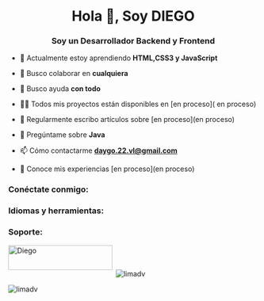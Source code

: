 <h1 align="center">Hola 👋, Soy DIEGO</h1>
<h3 align="center">Soy un Desarrollador Backend y Frontend</h3>

- 🌱 Actualmente estoy aprendiendo **HTML,CSS3 y JavaScript**

- 👯 Busco colaborar en **cualquiera**

- 🤝 Busco ayuda **con todo**

- 👨‍💻 Todos mis proyectos están disponibles en [en proceso]( en proceso)

- 📝 Regularmente escribo artículos sobre [en proceso](en proceso)

- 💬 Pregúntame sobre **Java**

- 📫 Cómo contactarme **daygo.22.vl@gmail.com**

- 📄 Conoce mis experiencias [en proceso](en proceso)

<h3 align="left">Conéctate conmigo:</h3>
<p align="left">
</p>

<h3 align="left">Idiomas y herramientas:</h3>

<h3 align="left">Soporte:</h3>
<p> <a href="https://www.buymeacoffee.com/Diego"> <img align="left" src="https://cdn .buymeacoffee.com/buttons/v2/default-yellow.png" height="50" width="210" alt="Diego" /></a> </p><br> <br>

<p> <img align="center" src="https://github-readme-stats.vercel.app/api?username=limadv&show_icons=true&locale=en" alt="limadv" /> </p>

<p><img align="center" src="https://github-readme-streak-stats.herokuapp.com/?user=limadv&" alt="limadv" /></p>

